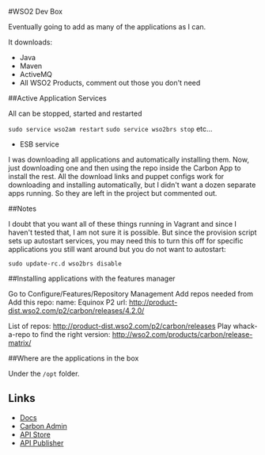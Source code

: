 #WSO2 Dev Box

Eventually going to add as many of the applications as I can.

It downloads:

- Java
- Maven
- ActiveMQ
- All WSO2 Products, comment out those you don't need

##Active Application Services

All can be stopped, started and restarted

`sudo service wso2am restart`
`sudo service wso2brs stop`
etc...

- ESB service

I was downloading all applications and automatically installing them. Now, just downloading one and then using the repo
inside the Carbon App to install the rest. All the download links and puppet configs work for downloading and installing
automatically, but I didn't want a dozen separate apps running. So they are left in the project but commented out.

##Notes

I doubt that you want all of these things running in Vagrant and since I haven't tested that, I am not sure it is possible.
But since the provision script sets up autostart services, you may need this to turn this off for specific applications
you still want around but you do not want to autostart:

`sudo update-rc.d wso2brs disable`

##Installing applications with the features manager

Go to Configure/Features/Repository Management
Add repos needed from
Add this repo:
name: Equinox P2
url: http://product-dist.wso2.com/p2/carbon/releases/4.2.0/

List of repos: http://product-dist.wso2.com/p2/carbon/releases
Play whack-a-repo to find the right version: http://wso2.com/products/carbon/release-matrix/

##Where are the applications in the box

Under the `/opt` folder.

## Links

- [Docs](https://docs.wso2.com/)
- [Carbon Admin](https://localhost:9443/carbon)
- [API Store](https://localhost:9443/store)
- [API Publisher](https://localhost:9443/publisher)